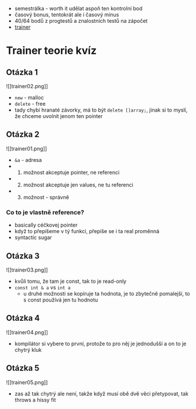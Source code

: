 - semestrálka - worth it udělat aspoň ten kontrolní bod
- časový bonus, tentokrát ale i časový mínus
- 40/64 bodů z progtestů a znalostních testů na zápočet
- [trainer](https://trainer.ksi.fit.cvut.cz/lessons/171/modules/324)

# Trainer teorie kvíz
## Otázka 1
![[trainer02.png]]
- `new` - malloc
- `delete` - free
- tady chybí hranaté závorky, má to být `delete []array;`, jinak si to myslí, že chceme uvolnit jenom ten pointer

## Otázka 2
![[trainer01.png]]
- `&a` - adresa
- 1. možnost akceptuje pointer, ne referenci
- 2. možnost akceptuje jen values, ne tu referenci
- 3. možnost - správně
### Co to je vlastně reference?
- basically céčkovej pointer
- když to přepíšeme v tý funkci, přepíše se i ta real proměnná
- syntactic sugar

## Otázka 3
![[trainer03.png]]
- kvůli tomu, že tam je const, tak to je read-only
- `const int & a` vs `int a`
	- u druhé možnosti se kopíruje ta hodnota, je to zbytečně pomalejší, to s const používá jen tu hodnotu

## Otázka 4
![[trainer04.png]]
- kompilátor si vybere to první, protože to pro něj je jednodušší a on to je chytrý kluk

## Otázka 5
![[trainer05.png]]
- zas až tak chytrý ale není, takže když musí obě dvě věci přetypovat, tak throws a hissy fit